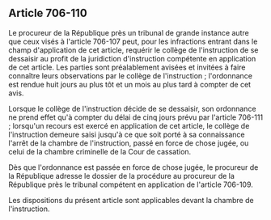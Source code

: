 Article 706-110
----
Le procureur de la République près un tribunal de grande instance autre que ceux
visés à l'article 706-107 peut, pour les infractions entrant dans le champ
d'application de cet article, requérir le collège de l'instruction de se
dessaisir au profit de la juridiction d'instruction compétente en application de
cet article. Les parties sont préalablement avisées et invitées à faire
connaître leurs observations par le collège de l'instruction ; l'ordonnance est
rendue huit jours au plus tôt et un mois au plus tard à compter de cet avis.

Lorsque le collège de l'instruction décide de se dessaisir, son ordonnance ne
prend effet qu'à compter du délai de cinq jours prévu par l'article 706-111 ;
lorsqu'un recours est exercé en application de cet article, le collège de
l'instruction demeure saisi jusqu'à ce que soit porté à sa connaissance l'arrêt
de la chambre de l'instruction, passé en force de chose jugée, ou celui de la
chambre criminelle de la Cour de cassation.

Dès que l'ordonnance est passée en force de chose jugée, le procureur de la
République adresse le dossier de la procédure au procureur de la République près
le tribunal compétent en application de l'article 706-109.

Les dispositions du présent article sont applicables devant la chambre de
l'instruction.
